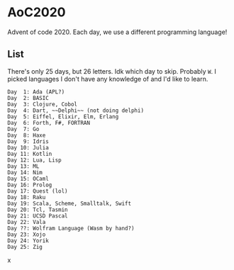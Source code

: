 # AoC2020
Advent of code 2020.
Each day, we use a different programming language!

## List
There's only 25 days, but 26 letters. Idk which day to skip. Probably `W`.
I picked languages I don't have any knowledge of and I'd like to learn.
```text
Day  1: Ada (APL?) 
Day  2: BASIC
Day  3: Clojure, Cobol
Day  4: Dart, ~~Delphi~~ (not doing delphi)
Day  5: Eiffel, Elixir, Elm, Erlang
Day  6: Forth, F#, FORTRAN
Day  7: Go
Day  8: Haxe
Day  9: Idris
Day 10: Julia
Day 11: Kotlin
Day 12: Lua, Lisp
Day 13: ML
Day 14: Nim
Day 15: OCaml
Day 16: Prolog
Day 17: Quest (lol)
Day 18: Raku
Day 19: Scala, Scheme, Smalltalk, Swift
Day 20: Tcl, Tasmin
Day 21: UCSD Pascal
Day 22: Vala
Day ??: Wolfram Language (Wasm by hand?)
Day 23: Xojo
Day 24: Yorik
Day 25: Zig
```
x
